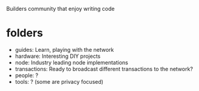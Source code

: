 Builders community that enjoy writing code

# folders
- guides: Learn, playing with the network
- hardware: Interesting DIY projects
- node: Industry leading node implementations
- transactions: Ready to broadcast different transactions to the network?
- people: ?
- tools: ? (some are privacy focused)